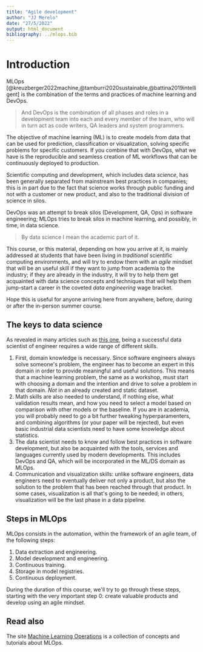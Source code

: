 ```yaml
---
title: "Agile development"
author: "JJ Merelo"
date: "27/5/2022"
output: html_document
bibliography: ../mlops.bib
---
```


# Introduction

MLOps [@kreuzberger2022machine,@tamburri2020sustainable,@battina2019intelligent] is the combination of the terms and practices of machine
learning and DevOps.

> And DevOps is the combination of all phases and roles in a development team
into each and every member of the team, who will in turn act as code writers, QA
leaders and system programmers.

The objective of machine learning (ML) is to create models from data that can be
used for prediction, classification or visualization, solving specific problems
for specific customers. If you combine that with DevOps, what we have is the
reproducible and seamless creation of ML workflows that can be continuously
deployed to production.

Scientific computing and development, which includes data *science*, has been
generally separated from mainstream best practices in companies; this is in part
due to the fact that science works through public funding and not with a
customer or new product, and also to the traditional division of science in
silos.

DevOps was an attempt to break silos (Development, QA, Ops) in
software engineering; MLOps tries to break silos in machine learning,
and possibly, in time, in data science.

> By data science I mean the academic part of it.

This course, or this material, depending on how you arrive at it, is mainly
addressed at students that have been living in
*traditional* scientific computing environments, and will try to endow them with
an *agile* mindset that will be an useful skill if they want to jump from
academia to the industry; if they are already in the industry, it will try to
help them get acquainted with data science concepts and techniques that will
help them jump-start a career in the coveted *data engineering* wage bracket.

Hope this is useful for anyone arriving here from anywhere, before, during or
after the in-person summer course.

## The keys to data science

As revealed in many articles such as [this
one](https://www.geeksforgeeks.org/4-key-pillars-of-data-science/), being a
successful data scientist of engineer requires a wide range of different
skills.

1. First, domain knowledge is necessary. Since software engineers always solve
   someone's problem, the engineer has to become an expert in this domain in
   order to provide meaningful and useful solutions. This means that a machine
   learning problem, the same as a workshop, must start with choosing a domain
   and the intention and drive to solve a problem in that domain. *Not* in an
   already created and static dataset.
2. Math skills are also needed to understand, if nothing else, what validation
   results mean, and how you need to select a model based on comparison with
   other models or the baseline. If you are in academia, you will probably need
   to go a bit further tweaking hyperparamenters, and combining algorithms (or
   your paper will be rejected), but even basic industrial data scientists need
   to have some knowledge about statistics.
3. The data scientist needs to know and follow best practices in software
   development, but also be acquainted with the tools, services and languages
   currently used by modern developments. This includes DevOps and QA, which
   will be incorporated in the ML/DS domain as MLOps.
4. Communication and visualization skills: unlike software engineers, data
   engineers need to eventually deliver not only a product, but also the
   solution to the problem that has been reached through that product. In some
   cases, visualization is all that's going to be needed; in others,
   visualization will be the last phase in a data pipeline.


## Steps in MLOps

MLOps consists in the automation, within the framework of an agile team, of the
following steps:

1. Data extraction and engineering.
2. Model development and engineering.
3. Continuous training.
4. Storage in model registries.
5. Continuous deployment.

During the duration of this course, we'll try to go through these steps,
starting with the very important step 0: create valuable products and develop
using an agile mindset.

## Read also

The site [Machine Learning Operations](https://ml-ops.org/) is a
collection of concepts and tutorials about MLOps.
